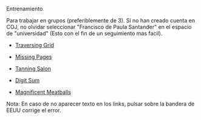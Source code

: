 Entrenamiento 

Para trabajar en grupos (preferiblemente de 3). Si no han creado cuenta en COJ, no olvidar seleccionar "Francisco de Paula Santander" en el espacio de "universidad" (Esto con el fin de un seguimiento mas facil).

* [Traversing Grid](http://coj.uci.cu/24h/problem.xhtml?pid=1004)

* [Missing Pages](http://coj.uci.cu/24h/problem.xhtml?pid=2975)

* [Tanning Salon](http://coj.uci.cu/24h/problem.xhtml?pid=2977)

* [Digit Sum](http://coj.uci.cu/24h/problem.xhtml?pid=2973)

* [Magnificent Meatballs](http://coj.uci.cu/24h/problem.xhtml?pid=2976)

Nota: En caso de no aparecer texto en los links, pulsar sobre la bandera de EEUU corrige el error. 